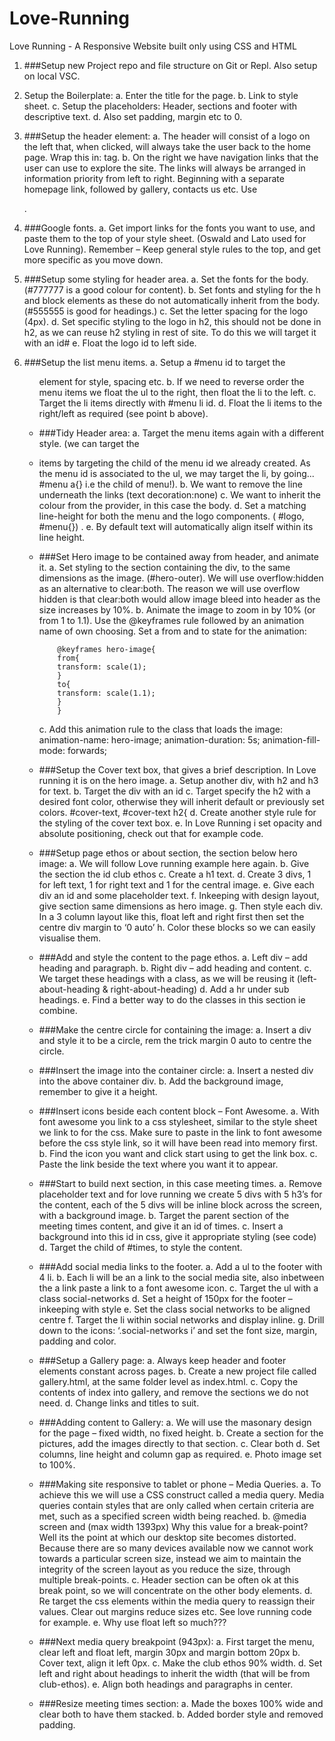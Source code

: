 # Love-Running
Love Running - A Responsive Website built only using CSS and HTML

1.	###Setup new Project repo and file structure on Git or Repl. Also setup on local VSC.

2.	Setup the Boilerplate:
	a.	Enter the title for the page.
	b.	Link to style sheet.
	c.	Setup the placeholders: Header, sections and footer with descriptive text.
	d.	Also set padding, margin etc to 0.

3.	###Setup the header element:
	a.	The header will consist of a logo on the left that, when clicked, will always take the user back to the home page. Wrap this in: <a> tag.
	b.	On the right we have navigation links that the user can use to explore the site. The links will always be arranged in information priority from left to right. Beginning with a separate homepage link, followed by gallery, contacts us etc. Use <nav>.

4.	###Google fonts.
	a.	Get import links for the fonts you want to use, and paste them to the top of your style sheet. (Oswald and Lato used for Love Running). Remember – Keep general style rules to the top, and get more specific as you move down.

5.	###Setup some styling for header area.
	a.	Set the fonts for the body. (#777777 is a good colour for content).
	b.	Set fonts and styling for the h and block elements as these do not automatically inherit from the body. (#555555 is good for headings.) 
	c.	Set the letter spacing for the logo (4px).
	d.	Set specific styling to the logo in h2, this should not be done in h2, as we can reuse h2 styling in rest of site. To do this we will target it with an id#
	e.	Float the logo id to left side.

6.	###Setup the list menu items.
	a.	Setup a #menu id to target the <ul> element for style, spacing etc.
	b.	If we need to reverse order the menu items we float the ul to the right, then float the li to the left.
	c.	Target the li items directly with #menu li id.
	d.	Float the li items to the right/left as required (see point b above).

7.	###Tidy Header area:
	a.	Target the menu items again with a different style. (we can target the <li> items by targeting the child of the menu id we already created. As the menu id is associated to the ul, we may target the li, by going... #menu a{} i.e the child of menu!).
	b.	We want to remove the line underneath the links (text decoration:none)
	c.	We want to inherit the colour from the provider, in this case the body.
	d.	Set a matching line-height for both the menu and the logo components. (              #logo, #menu{}) . 
	e.	By default text will automatically align itself within its line height.

8.	###Set Hero image to be contained away from header, and animate it.
	a.	Set styling to the section containing the div, to the same dimensions as the image. (#hero-outer). We will use overflow:hidden as an alternative to clear:both. The reason we will use overflow hidden is that clear:both would allow image bleed into header as the size increases by 10%.
	b.	Animate the image to zoom in by 10% (or from 1 to 1.1). Use the @keyframes rule followed by an animation name of own choosing. Set a from and to state for the animation:



			@keyframes hero-image{
			from{
			transform: scale(1);
			}
			to{
			transform: scale(1.1);
			}
			}
	c.	Add this animation rule to the class that loads the image:
		animation-name: hero-image;
		animation-duration: 5s;
		animation-fill-mode: forwards;

9.	###Setup the Cover text box, that gives a brief description. In Love running it is on the hero image.
	a.	Setup another div, with h2 and h3 for text.
	b.	Target the div with an id
	c.	Target specify the h2 with a desired font color, otherwise they will inherit default or previously set colors.
		#cover-text, #cover-text h2{
	d.	Create another style rule for the styling of the cover text box.
	e.	In Love Running i set opacity and absolute positioning, check out that for example code.

10.	###Setup page ethos or about section, the section below hero image:
	a.	We will follow Love running example here again.
	b.	Give the section the id club ethos
	c.	Create a h1 text.
	d.	Create 3 divs, 1 for left text, 1 for right text and 1 for the central image.
	e.	Give each div an id and some placeholder text.
	f.	Inkeeping with design layout, give section same dimensions as hero image.
	g.	Then style each div. In a 3 column layout like this, float left and right first then set the centre div margin to ‘0 auto’
	h.	Color these blocks so we can easily visualise them.

11.	###Add and style the content to the page ethos. 
	a.	 Left div – add heading and paragraph.
	b.	Right div – add heading and content.
	c.	We target these headings with a class, as we will be reusing it (left-about-heading & right-about-heading)
	d.	Add a hr under sub headings.
	e.	Find a better way to do the classes in this section ie combine.

12.	###Make the centre circle for containing the image:
	a.	Insert a div and style it to be a circle, rem the trick margin 0 auto to centre the circle.

13.	 ###Insert the image into the container circle:
	a.	Insert a nested div into the above container div.
	b.	Add the background image, remember to give it a height.

14.	###Insert icons beside each content block – Font Awesome.
	a.	With font awesome you link to a css stylesheet, similar to the style sheet we link to for the css. Make sure to paste in the link to font awesome before the css style link, so it will have been read into memory first.
	b.	Find the icon you want and click start using to get the link box.
	c.	Paste the link beside the text where you want it to appear.

15.	###Start to build next section, in this case meeting times.
	a.	Remove placeholder text and for love running we create 5 divs with 5 h3’s for the content, each of the 5 divs will be inline block across the screen, with a background image.
	b.	Target the parent section of the meeting times content, and give it an id of times.
	c.	Insert a background into this id in css, give it appropriate styling (see code)
	d.	Target the child of #times, to style the content.

16.	###Add social media links to the footer.
	a.	Add a ul to the footer with 4 li.
	b.	Each li will be an a link to the social media site, also inbetween the a link paste a link to a font awesome icon.
	c.	Target the ul with a class social-networks
	d.	Set a height of 150px for the footer – inkeeping with style
	e.	Set the class social networks to be aligned centre
	f.	Target the li within social networks and display inline.
	g.	Drill down to the icons: ‘.social-networks i’ and set the font size, margin, padding and color.

17.	###Setup a Gallery page:
	a.	Always keep header and footer elements constant across pages.
	b.	Create a new project file called gallery.html, at the same folder level as index.html.
	c.	Copy the contents of index into gallery, and remove the sections we do not need.
	d.	Change links and titles to suit.

18.	###Adding content to Gallery:
	a.	We will use the masonary design for the page – fixed width, no fixed height.
	b.	Create a section for the pictures, add the images directly to that section.
	c.	Clear both
	d.	Set columns, line height and column gap as required.
	e.	Photo image set to 100%.

19.	###Making site responsive to tablet or phone – Media Queries.
	a.	To achieve this we will use a CSS construct called a media query. Media queries contain styles that are only called when certain criteria are met, such as a specified screen width being reached. 
	b.	@media screen and (max width 1393px)  Why this value for a break-point? Well its the point at which our desktop site becomes distorted. Because there are so many devices available now we cannot work towards a particular screen size, instead we aim to maintain the integrity of the screen layout as you reduce the size, through multiple break-points.
	c.	Header section can be often ok at this break point, so we will concentrate on the other body elements.
	d.	Re target the css elements within the media query to reassign their values. Clear out margins reduce sizes etc. See love running code for example.
	e.	Why use float left so much???

20.	###Next media query breakpoint (943px):
	a.	First target the menu, clear left and float left, margin 30px and margin bottom 20px
	b.	Cover text, align it left 0px.
	c.	Make the club ethos 90% width.
	d.	Set left and right about headings to inherit the width (that will be from club-ethos).
	e.	Align both headings and paragraphs in center.

21.	###Resize meeting times section:
	a.	Made the boxes 100% wide and clear both to have them stacked.
	b.	Added border style and removed padding.

